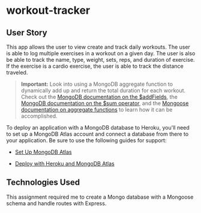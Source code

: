 # workout-tracker

## User Story

This app allows the user to view create and track daily workouts. The user is able to log multiple exercises in a workout on a given day. The user is also be able to track the name, type, weight, sets, reps, and duration of exercise. If the exercise is a cardio exercise, the user is able to track the distance traveled.



> **Important:** Look into using a MongoDB aggregate function to dynamically add up and return the total duration for each workout. Check out the [MongoDB documentation on the $addFields](https://docs.mongodb.com/manual/reference/operator/aggregation/addFields/), the [MongoDB documentation on the $sum operator](https://docs.mongodb.com/manual/reference/operator/aggregation/sum/), and the [Mongoose documentation on aggregate functions](https://mongoosejs.com/docs/api.html#aggregate_Aggregate) to learn how it can be accomplished.

To deploy an application with a MongoDB database to Heroku, you'll need to set up a MongoDB Atlas account and connect a database from there to your application. Be sure to use the following guides for support:

  * [Set Up MongoDB Atlas](../04-Important/MongoAtlas-Setup.md)

  * [Deploy with Heroku and MongoDB Atlas](../04-Important/MongoAtlas-Deploy.md)

## Technologies Used
This assignment required me to create a Mongo database with a Mongoose schema and handle routes with Express.

